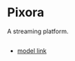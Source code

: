 # Pixora 
A streaming platform.

##  
- [model link](https://app.eraser.io/workspace/YtPqZ1VogxGy1jzIDkzj)




